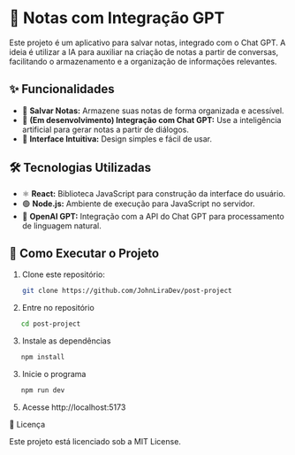 # 📝 Notas com Integração GPT

Este projeto é um aplicativo para salvar notas, integrado com o Chat GPT. A ideia é utilizar a IA para auxiliar na criação de  notas  a partir de conversas, facilitando o armazenamento e a organização de informações relevantes.

## ✨ Funcionalidades

- 📝 **Salvar Notas:** Armazene suas notas de forma organizada e acessível.
- 🤖 **(Em desenvolvimento) Integração com Chat GPT:** Use a inteligência artificial para gerar notas a partir de diálogos.
- 🎨 **Interface Intuitiva:** Design simples e fácil de usar.

## 🛠 Tecnologias Utilizadas

- ⚛️ **React:** Biblioteca JavaScript para construção da interface do usuário.
- 🟢 **Node.js:** Ambiente de execução para JavaScript no servidor.
- 🧠 **OpenAI GPT:** Integração com a API do Chat GPT para processamento de linguagem natural.

## 🚀 Como Executar o Projeto

1. Clone este repositório:
   ```bash
   git clone https://github.com/JohnLiraDev/post-project
   ```
2. Entre no repositório

```bash
   cd post-project
```

3. Instale as dependências

```bash
   npm install
```

3. Inicie o programa

```bash
   npm run dev
```

5. Acesse http://localhost:5173

📜 Licença

Este projeto está licenciado sob a MIT License.
